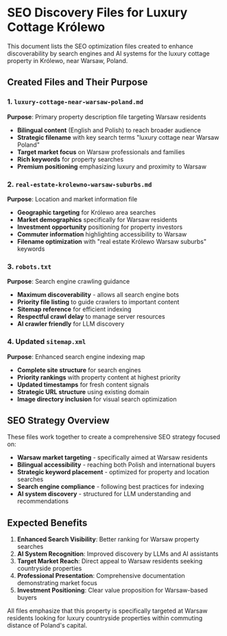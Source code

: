 # SEO Discovery Files for Luxury Cottage Królewo

This document lists the SEO optimization files created to enhance discoverability by search engines and AI systems for the luxury cottage property in Królewo, near Warsaw, Poland.

## Created Files and Their Purpose

### 1. `luxury-cottage-near-warsaw-poland.md`
**Purpose**: Primary property description file targeting Warsaw residents
- **Bilingual content** (English and Polish) to reach broader audience
- **Strategic filename** with key search terms "luxury cottage near Warsaw Poland"
- **Target market focus** on Warsaw professionals and families
- **Rich keywords** for property searches
- **Premium positioning** emphasizing luxury and proximity to Warsaw

### 2. `real-estate-krolewno-warsaw-suburbs.md`
**Purpose**: Location and market information file
- **Geographic targeting** for Królewo area searches
- **Market demographics** specifically for Warsaw residents
- **Investment opportunity** positioning for property investors
- **Commuter information** highlighting accessibility to Warsaw
- **Filename optimization** with "real estate Królewo Warsaw suburbs" keywords

### 3. `robots.txt`
**Purpose**: Search engine crawling guidance
- **Maximum discoverability** - allows all search engine bots
- **Priority file listing** to guide crawlers to important content
- **Sitemap reference** for efficient indexing
- **Respectful crawl delay** to manage server resources
- **AI crawler friendly** for LLM discovery

### 4. Updated `sitemap.xml`
**Purpose**: Enhanced search engine indexing map
- **Complete site structure** for search engines
- **Priority rankings** with property content at highest priority
- **Updated timestamps** for fresh content signals
- **Strategic URL structure** using existing domain
- **Image directory inclusion** for visual search optimization

## SEO Strategy Overview

These files work together to create a comprehensive SEO strategy focused on:
- **Warsaw market targeting** - specifically aimed at Warsaw residents
- **Bilingual accessibility** - reaching both Polish and international buyers
- **Strategic keyword placement** - optimized for property and location searches
- **Search engine compliance** - following best practices for indexing
- **AI system discovery** - structured for LLM understanding and recommendations

## Expected Benefits

1. **Enhanced Search Visibility**: Better ranking for Warsaw property searches
2. **AI System Recognition**: Improved discovery by LLMs and AI assistants
3. **Target Market Reach**: Direct appeal to Warsaw residents seeking countryside properties
4. **Professional Presentation**: Comprehensive documentation demonstrating market focus
5. **Investment Positioning**: Clear value proposition for Warsaw-based buyers

All files emphasize that this property is specifically targeted at Warsaw residents looking for luxury countryside properties within commuting distance of Poland's capital.